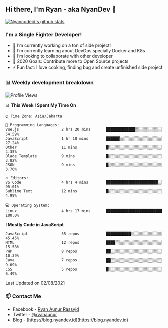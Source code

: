 ## Hi there, I'm Ryan - aka NyanDev 👋

[![Nyancodeid's github stats](https://github-readme-stats.vercel.app/api?username=nyancodeid)](https://github.com/nyancodeid/nyancodeid)

### I'm a Single Fighter Developer!
- 🔭 I’m currently working on a ton of side project!
- 🌱 I’m currently learning about DevOps specially Docker and K8s
- 👯 I’m looking to collaborate with other developer
- 🥅 2020 Goals: Contribute more to Open Source projects
- ⚡ Fun fact: I love cooking, finding bug and create unfinished side project 

### 📊 Weekly development breakdown

<!--START_SECTION:waka-->
![Profile Views](http://img.shields.io/badge/Profile%20Views-18-blue)

📊 **This Week I Spent My Time On** 

```text
⌚︎ Time Zone: Asia/Jakarta

💬 Programming Languages: 
Vue.js                   2 hrs 20 mins       █████████████░░░░░░░░░░░░   54.59% 
JavaScript               1 hr 10 mins        ██████░░░░░░░░░░░░░░░░░░░   27.24% 
Other                    11 mins             █░░░░░░░░░░░░░░░░░░░░░░░░   4.35% 
Blade Template           9 mins              █░░░░░░░░░░░░░░░░░░░░░░░░   3.82% 
JSON                     9 mins              █░░░░░░░░░░░░░░░░░░░░░░░░   3.76%

🔥 Editors: 
VS Code                  4 hrs 4 mins        ███████████████████████░░   95.01% 
Sublime Text             12 mins             █░░░░░░░░░░░░░░░░░░░░░░░░   4.99%

💻 Operating System: 
Linux                    4 hrs 17 mins       █████████████████████████   100.0%

```

**I Mostly Code in JavaScript** 

```text
JavaScript               35 repos            ███████████░░░░░░░░░░░░░░   45.45% 
HTML                     12 repos            ████░░░░░░░░░░░░░░░░░░░░░   15.58% 
PHP                      8 repos             ██░░░░░░░░░░░░░░░░░░░░░░░   10.39% 
Java                     7 repos             ██░░░░░░░░░░░░░░░░░░░░░░░   9.09% 
CSS                      5 repos             █░░░░░░░░░░░░░░░░░░░░░░░░   6.49%

```



 Last Updated on 02/08/2021
<!--END_SECTION:waka-->

### 📫 Contact Me
- Facebook - [Ryan Aunur Rassyid](https://facebook.com/ryan.hac)
- Twitter - [@ryanaunur](https://twitter.com/ryanaunur)
- Blog - [https://blog.nyandev.id](https://blog.nyandev.id)
